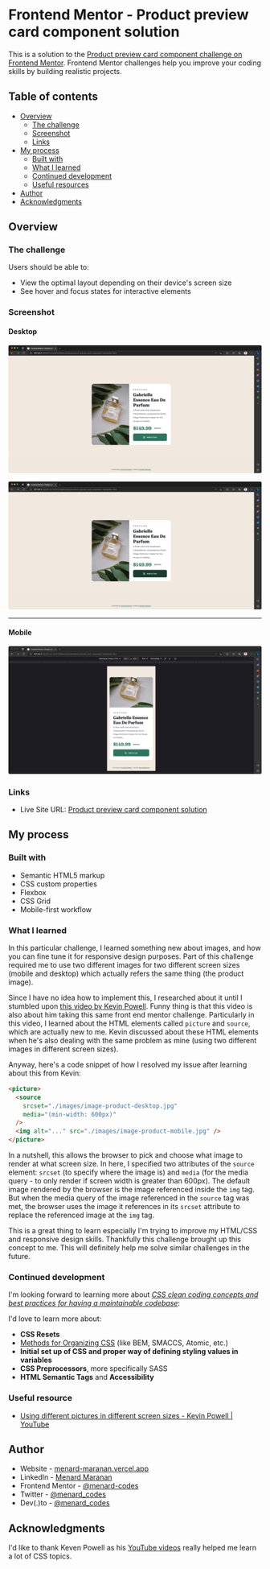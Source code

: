 # Frontend Mentor - Product preview card component solution

This is a solution to the [Product preview card component challenge on Frontend Mentor](https://www.frontendmentor.io/challenges/product-preview-card-component-GO7UmttRfa). Frontend Mentor challenges help you improve your coding skills by building realistic projects.

## Table of contents

- [Overview](#overview)
  - [The challenge](#the-challenge)
  - [Screenshot](#screenshot)
  - [Links](#links)
- [My process](#my-process)
  - [Built with](#built-with)
  - [What I learned](#what-i-learned)
  - [Continued development](#continued-development)
  - [Useful resources](#useful-resources)
- [Author](#author)
- [Acknowledgments](#acknowledgments)

## Overview

### The challenge

Users should be able to:

- View the optimal layout depending on their device's screen size
- See hover and focus states for interactive elements

### Screenshot

#### Desktop

![Desktop Screenshot](./ReadMeFiles/DesktopSS.JPG)

![Desktop (Active State) - Screenshot](./ReadMeFiles/DesktopSS-ActiveState.JPG)

---

#### Mobile

![Mobile Screenshot](./ReadMeFiles/MobileSS.JPG)

### Links

- Live Site URL: [Product preview card component solution](https://100-days-of-code-part2.vercel.app/)

## My process

### Built with

- Semantic HTML5 markup
- CSS custom properties
- Flexbox
- CSS Grid
- Mobile-first workflow

### What I learned

In this particular challenge, I learned something new about images, and how you can fine tune it for responsive design purposes. Part of this challenge required me to use two different images for two different screen sizes (mobile and desktop) which actually refers the same thing (the product image).

Since I have no idea how to implement this, I researched about it until I stumbled upon [this video by Kevin Powell](https://www.youtube.com/watch?v=B2WL6KkqhLQ&t=3405s). Funny thing is that this video is also about him taking this same front end mentor challenge. Particularly in this video, I learned about the HTML elements called `picture` and `source`, which are actually new to me. Kevin discussed about these HTML elements when he's also dealing with the same problem as mine (using two different images in different screen sizes).

Anyway, here's a code snippet of how I resolved my issue after learning about this from Kevin:

```html
<picture>
  <source
    srcset="./images/image-product-desktop.jpg"
    media="(min-width: 600px)"
  />
  <img alt="..." src="./images/image-product-mobile.jpg" />
</picture>
```

In a nutshell, this allows the browser to pick and choose what image to render at what screen size. In here, I specified two attributes of the `source` element: `srcset` (to specify where the image is) and `media` (for the media query - to only render if screen width is greater than 600px). The default image rendered by the browser is the image referenced inside the `img` tag. But when the media query of the image referenced in the `source` tag was met, the browser uses the image it references in its `srcset` attribute to replace the referenced image at the `img` tag.

This is a great thing to learn especially I'm trying to improve my HTML/CSS and responsive design skills. Thankfully this challenge brought up this concept to me. This will definitely help me solve similar challenges in the future.

### Continued development

I'm looking forward to learning more about <em style="text-decoration: underline;">CSS clean coding concepts and best practices for having a maintainable codebase</em>:

I'd love to learn more about:

- **CSS Resets**
- <a style="text-decoration: underline" href="https://css-tricks.com/methods-organize-css/">Methods for Organizing CSS</a> (like BEM, SMACCS, Atomic, etc.)
- **Initial set up of CSS and proper way of defining styling values in variables**
- **CSS Preprocessors**, more specifically SASS
- **HTML Semantic Tags** and **Accessibility**

### Useful resource

- [Using different pictures in different screen sizes - Kevin Powell | YouTube](https://www.youtube.com/watch?v=B2WL6KkqhLQ&t=3405s)

## Author

- Website - [menard-maranan.vercel.app](https://menard-maranan.vercel.app)
- LinkedIn - [Menard Maranan](https://www.linkedin.com/in/menard-maranan/)
- Frontend Mentor - [@menard-codes](https://www.frontendmentor.io/profile/menard-codes)
- Twitter - [@menard_codes](https://twitter.com/menard_codes)
- Dev(.)to - [@menard_codes](https://dev.to/menard_codes)

## Acknowledgments

I'd like to thank Keven Powell as his [YouTube videos](https://www.youtube.com/@KevinPowell) really helped me learn a lot of CSS topics.
